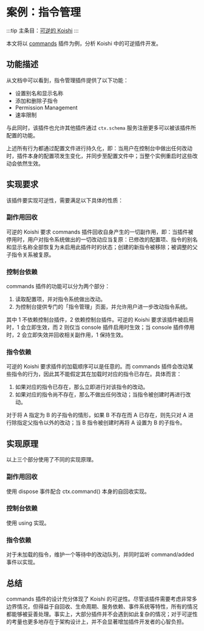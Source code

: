 # 案例：指令管理

:::tip
主条目：[可逆的 Koishi](../design/disposable.md)
:::

本文将以 [commands](../../plugins/console/commands.md) 插件为例，分析 Koishi 中的可逆插件开发。

## 功能描述

从文档中可以看到，指令管理插件提供了以下功能：

- 设置别名和显示名称
- 添加和删除子指令
- Permission Management
- 速率限制

与此同时，该插件也允许其他插件通过 `ctx.schema` 服务注册更多可以被该插件所配置的功能。

上述所有行为都通过配置文件进行持久化，即：当用户在控制台中做出任何改动时，插件本身的配置项发生变化，并同步至配置文件中；当整个实例重启时这些改动会依然生效。

## 实现要求

该插件要实现可逆性，需要满足以下具体的性质：

### 副作用回收

可逆的 Koishi 要求 commands 插件回收自身产生的一切副作用，即：当插件被停用时，用户对指令系统做出的一切改动应当复原：已修改的配置项、指令的别名和显示名称全部恢复为未启用此插件时的状态；创建的新指令被移除；被调整的父子指令关系被复原。

### 控制台依赖

commands 插件的功能可以分为两个部分：

1. 读取配置项，并对指令系统做出改动。
2. 为控制台提供专门的「指令管理」页面，并允许用户进一步改动指令系统。

其中 1 不依赖控制台插件，2 依赖控制台插件。可逆的 Koishi 要求该插件被启用时，1 会立即生效，而 2 则仅当 console 插件启用时生效；当 console 插件停用时，2 会立即失效并回收相关副作用，1 保持生效。

### 指令依赖

可逆的 Koishi 要求插件的加载顺序可以是任意的。而 commands 插件会改动某些指令的行为，因此其不能假定其在加载时对应的指令已存在。具体而言：

1. 如果对应的指令已存在，那么立即进行对该指令的改动。
2. 如果对应的指令尚不存在，那么不做出任何改动；当指令被创建时再进行改动。

对于将 A 指定为 B 的子指令的情形，如果 B 不存在而 A 已存在，则先只对 A 进行除指定父指令以外的改动；当 B 指令被创建时再将 A 设置为 B 的子指令。

## 实现原理

以上三个部分使用了不同的实现原理。

### 副作用回收

使用 dispose 事件配合 ctx.command() 本身的自回收实现。

### 控制台依赖

使用 using 实现。

### 指令依赖

对于未加载的指令，维护一个等待中的改动队列，并同时监听 command/added 事件以实现。

## 总结

commands 插件的设计充分体现了 Koishi 的可逆性。尽管该插件需要考虑非常多边界情况，但得益于自回收、生命周期、服务依赖、事件系统等特性，所有的情况都能够被妥善处理。事实上，大部分插件并不会遇到如此复杂的情况；对于可逆性的考量也更多地存在于架构设计上，并不会显著增加插件开发者的心智负担。
